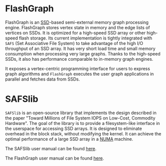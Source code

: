 FlashGraph
===========

FlashGraph is an [SSD](http://en.wikipedia.org/wiki/Solid-state_drive)-based
semi-external memory graph processing engine. FlashGraph stores vertex state
in memory and the edge lists of vertices on SSDs. It is optimized for a high-speed
SSD array or other high-speed flash storage. Its current implementation is tightly
integrated with `SAFS` (Set Associative File System) to take advantage of
the high I/O throughput of an SSD array. It has very short load time and
small memory consumption when processing very large graphs.
Thanks to the high-speed SSDs, it also has performance comparable to
in-memory graph engines.

It exposes a vertex-centric programming interface for users to express
graph algorithms and `FlashGraph` executes the user graph applications
in parallel and fetches data from SSDs. 

SAFSlib
========

`SAFSlib` is an open-source library that implements the design described
in the paper "Toward Millions of File System IOPS on Low-Cost, Commodity Hardware".
The goal of the library is to provide a filesystem-like interface
in the userspace for accessing SSD arrays. It is designed to eliminate overhead
in the block stack, without modifying the kernel. It can achieve the optimal performance
of a large SSD array in a [NUMA](http://en.wikipedia.org/wiki/Non-uniform_memory_access) machine.

The SAFSlib user manual can be found [here](https://docs.google.com/document/d/1OpsuLZw60MGCZAg4xO-j-1_AEWm3Yc2nqKKu8kXotkA/edit?usp=sharing).

The FlashGraph user manual can be found [here](https://github.com/icoming/FlashGraph/wiki/User-manual-of-FlashGraph).

